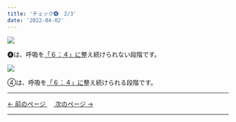 ```yaml
---
title: 'チェック➍　2/3'
date: '2022-04-02'
---
```

![](/images/01234_1.jpg)

➍は、呼吸を[「６：４」に]()整え続けられない段階です。   

![](/images/01234_2.jpg)

④は、呼吸を[「６：４」に]()整え続けられる段階です。

***
[ ← 前のページ ](/posts/01234-1)　[ 次のページ → ](/posts/01234-3)
***
